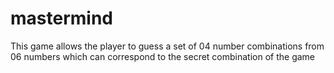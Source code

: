 # mastermind
This game allows the player to guess a set of 04 number combinations from 06 numbers which can correspond to the secret combination of the game
